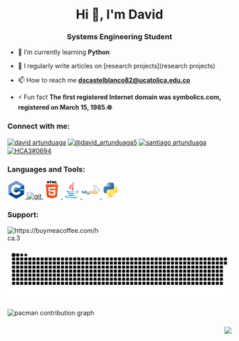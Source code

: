 <h1 align="center">Hi 👋, I'm David</h1>
<h3 align="center">Systems Engineering Student</h3>


- 🌱 I’m currently learning **Python**

- 📝 I regularly write articles on [research projects](research projects)

- 📫 How to reach me **dscastelblanco82@ucatolica.edu.co**

- ⚡ Fun fact **The first registered Internet domain was symbolics.com, registered on March 15, 1985.🌐**

<h3 align="left">Connect with me:</h3>
<p align="left">
<a href="https://fb.com/david artunduaga" target="blank"><img align="center" src="https://raw.githubusercontent.com/rahuldkjain/github-profile-readme-generator/master/src/images/icons/Social/facebook.svg" alt="david artunduaga" height="30" width="40" /></a>
<a href="https://instagram.com/@david_artunduaga5" target="blank"><img align="center" src="https://raw.githubusercontent.com/rahuldkjain/github-profile-readme-generator/master/src/images/icons/Social/instagram.svg" alt="@david_artunduaga5" height="30" width="40" /></a>
<a href="https://www.youtube.com/c/santiago artunduaga" target="blank"><img align="center" src="https://raw.githubusercontent.com/rahuldkjain/github-profile-readme-generator/master/src/images/icons/Social/youtube.svg" alt="santiago artunduaga" height="30" width="40" /></a>
<a href="https://discord.gg/HCA3#0694" target="blank"><img align="center" src="https://raw.githubusercontent.com/rahuldkjain/github-profile-readme-generator/master/src/images/icons/Social/discord.svg" alt="HCA3#0694" height="30" width="40" /></a>
</p>

<h3 align="left">Languages and Tools:</h3>
<p align="left"> <a href="https://www.w3schools.com/cpp/" target="_blank" rel="noreferrer"> <img src="https://raw.githubusercontent.com/devicons/devicon/master/icons/cplusplus/cplusplus-original.svg" alt="cplusplus" width="40" height="40"/> </a> <a href="https://git-scm.com/" target="_blank" rel="noreferrer"> <img src="https://www.vectorlogo.zone/logos/git-scm/git-scm-icon.svg" alt="git" width="40" height="40"/> </a> <a href="https://www.w3.org/html/" target="_blank" rel="noreferrer"> <img src="https://raw.githubusercontent.com/devicons/devicon/master/icons/html5/html5-original-wordmark.svg" alt="html5" width="40" height="40"/> </a> <a href="https://www.java.com" target="_blank" rel="noreferrer"> <img src="https://raw.githubusercontent.com/devicons/devicon/master/icons/java/java-original.svg" alt="java" width="40" height="40"/> </a> <a href="https://www.mysql.com/" target="_blank" rel="noreferrer"> <img src="https://raw.githubusercontent.com/devicons/devicon/master/icons/mysql/mysql-original-wordmark.svg" alt="mysql" width="40" height="40"/> </a> <a href="https://www.python.org" target="_blank" rel="noreferrer"> <img src="https://raw.githubusercontent.com/devicons/devicon/master/icons/python/python-original.svg" alt="python" width="40" height="40"/> </a> </p>

<h3 align="left">Support:</h3>
<p><a href="https://www.buymeacoffee.com/https://buymeacoffee.com/hca.3"> <img align="left" src="https://cdn.buymeacoffee.com/buttons/v2/default-yellow.png" height="50" width="210" alt="https://buymeacoffee.com/hca.3" /></a></p><br><br>


<img src="https://raw.githubusercontent.com/HCA-3/HCA-3/output/snake.svg" alt="Snake animation" />

###

<picture>
  <source media="(prefers-color-scheme: dark)" srcset="https://raw.githubusercontent.com/HCA-3/HCA-3/output/pacman-contribution-graph-dark.svg">
  <source media="(prefers-color-scheme: light)" srcset="https://raw.githubusercontent.com/HCA-3/HCA-3/output/pacman-contribution-graph.svg">
  <img alt="pacman contribution graph" src="https://raw.githubusercontent.com/HCA-3/HCA-3/output/pacman-contribution-graph.svg">
</picture>

###



<img align="right" height="150" src="https://i.imgflip.com/65efzo.gif"  />


